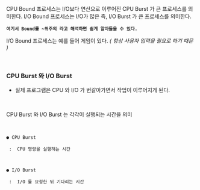CPU Bound 프로세스는 I/O보다 연산으로 이루어진 CPU Burst 가 큰 프로세스를 의미한다.
I/O Bound 프로세스는 I/O가 많은 즉, I/O Burst 가 큰 프로세스를 의미한다.


**`여기서 Bound를 ~위주의 라고 해석하면 쉽게 알아들을 수 있다.`**

 

I/O Bound 프로세스는 예를 들어 게임이 있다. *( 항상 사용자 입력을 필요로 하기 때문 )*

​
​

### CPU Burst 와 I/O Burst

- 실제 프로그램은 CPU 와 I/O 가 번갈아가면서 작업이 이루어지게 된다.

​

CPU Burst 와 I/O Burst 는 각각이 실행되는 시간을 의미

<br>

```
● CPU Burst

 :  CPU 명령을 실행하는 시간

​

● I/O Burst

 :  I/O 를 요청한 뒤 기다리는 시간
 ```